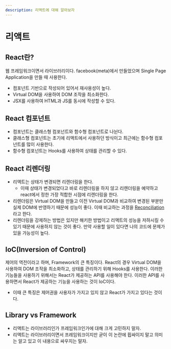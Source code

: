 ```yaml
---
description: 리액트에 대해 알아보자
---
```


# 리액트

## React란?

웹 프레임워크이면서 라이브러리이다. facebook(meta)에서 만들었으며 Single Page Application을 만들 때 사용한다.  

- 컴포넌트 기반으로 작성되어 있어서 재사용성이 높다.
- Virtual DOM을 사용하여 DOM 조작을 최소화한다.
- JSX를 사용하여 HTML과 JS를 동시에 작성할 수 있다.

## React 컴포넌트

- 컴포넌트는 클래스형 컴포넌트와 함수형 컴포넌트로 나뉜다.
- 클래스형 컴포넌트는 초기에 리액트에서 사용하던 방식이고 최근에는 함수형 컴포넌트를 많이 사용한다.
- 함수형 컴포넌트는 Hooks를 사용하여 상태를 관리할 수 있다.

## React 리렌더링

- 리액트는 상태가 변경되면 리렌더링을 한다.
  - 이때 상태가 변경되었다고 바로 리렌더링을 하지 않고 리렌더링을 예약하고 react에서 정한 가장 적합한 시점에 리렌더링을 한다.
- 리렌더링은 Virtual DOM을 만들고 이전 Virtual DOM과 비교하여 변경된 부분만 실제 DOM에 반영하기 때문에 성능이 좋다. 이때 비교하는 과정을 [Reconciliation](https://react.dev/learn/preserving-and-resetting-state)라고 한다.
- 리렌더링을 강제하는 방법은 있지만 해키한 방법이고 리액트의 성능을 저하시킬 수 있기 때문에 사용하지 않는 것이 좋다. 만약 사용할 일이 있다면 나의 코드에 문제가 있을 가능성이 높다.

## IoC(Inversion of Control)

제어의 역전이라고 하며, Framework의 큰 특징이다. React의 경우 Virtual DOM을 사용하여 DOM 조작을 최소화하고, 상태를 관리하기 위해 Hooks를 사용한다. 이러한 기능들을 사용하기 위해서는 React가 제공하는 API를 사용해야 한다. 이러한 API를 사용하면서 React가 제공하는 기능을 사용하는 것이 IoC이다.

- 이때 큰 특징은 제어권을 사용자가 가지고 있지 않고 React가 가지고 있다는 것이다.

## Library vs Framework

- 리액트는 라이브러리인가 프레임워크인가에 대해 크게 고민하지 말자.
- 리액트는 라이브러리이면서 프레임워크이지만 굳이 이 논란에 휩싸이지 말고 의미는 알고 있고 이 내용으로 싸우지는 말자.
